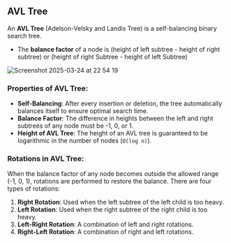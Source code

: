 ## AVL Tree

An **AVL Tree** (Adelson-Velsky and Landis Tree) is a self-balancing binary search tree. 

- The **balance factor** of a node is (height of left subtree - height of right subtree) or (height of right Subtree - height of left Subtree)

![Screenshot 2025-03-24 at 22 54 19](https://github.com/user-attachments/assets/306227f0-5b17-44b0-8a8a-dd215a17b43e)

### Properties of AVL Tree:
- **Self-Balancing**: After every insertion or deletion, the tree automatically balances itself to ensure optimal search time.
- **Balance Factor**: The difference in heights between the left and right subtrees of any node must be -1, 0, or 1.
- **Height of AVL Tree**: The height of an AVL tree is guaranteed to be logarithmic in the number of nodes (`O(log n)`).

### Rotations in AVL Tree:
When the balance factor of any node becomes outside the allowed range (-1, 0, 1), rotations are performed to restore the balance. There are four types of rotations:
1. **Right Rotation**: Used when the left subtree of the left child is too heavy.
2. **Left Rotation**: Used when the right subtree of the right child is too heavy.
3. **Left-Right Rotation**: A combination of left and right rotations.
4. **Right-Left Rotation**: A combination of right and left rotations.
